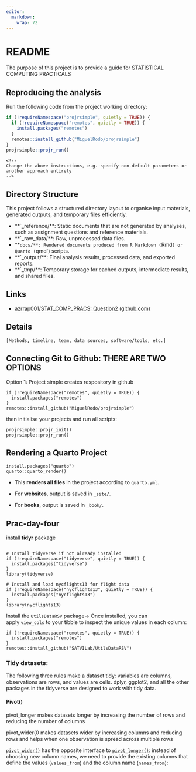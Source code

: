 ```yaml
---
editor: 
  markdown: 
    wrap: 72
---
```


# README

The purpose of this project is to provide a guide for STATISTICAL
COMPUTING PRACTICALS

## Reproducing the analysis

Run the following code from the project working directory:

``` r
if (!requireNamespace("projrsimple", quietly = TRUE)) {
  if (!requireNamespace("remotes", quietly = TRUE)) {
    install.packages("remotes")
  }
  remotes::install_github("MiguelRodo/projrsimple")
}
projrsimple::projr_run()
```

```{=html}
<!--
Change the above instructions, e.g. specify non-default parameters or
another approach entirely
-->
```

## Directory Structure

This project follows a structured directory layout to organise input
materials, generated outputs, and temporary files efficiently.

-   \*\*\`\_reference/\*\*: Static documents that are not generated by
    analyses, such as assignment questions and reference materials.
-   \*\*\`\_raw_data/\*\*: Raw, unprocessed data files.
-   \*\*`docs/**: Rendered documents produced from R Markdown (`Rmd`) or   Quarto (`qmd\`)
    scripts.
-   \*\*\`\_output/\*\*: Final analysis results, processed data, and
    exported reports.
-   \*\*\`\_tmp/\*\*: Temporary storage for cached outputs, intermediate
    results, and shared files.

## Links

-   [azrrap001/STAT_COMP_PRACS: Question2
    (github.com)](https://github.com/azrrap001/STAT_COMP_PRACS/tree/main)

## Details

`[Methods, timeline, team, data sources, software/tools, etc.]`

## Connecting Git to Github: THERE ARE TWO OPTIONS 

Option 1: Project simple creates respository in github

```{r}
if (!requireNamespace("remotes", quietly = TRUE)) {
  install.packages("remotes")
}
remotes::install_github("MiguelRodo/projrsimple")
```

then initialise your projects and run all scripts:

```{r}
projrsimple::projr_init()
projrsimple::projr_run()
```

## Rendering  a Quarto Project 

```{r}
install.packages("quarto")
quarto::quarto_render()

```

-   This **renders all files** in the project according to `quarto.yml`.

-   For **websites**, output is saved in `_site/`.

-   For **books**, output is saved in `_book/`.

## Prac-day-four

install **tidyr** package

```{r}

# Install tidyverse if not already installed
if (!requireNamespace("tidyverse", quietly = TRUE)) {
  install.packages("tidyverse")
}
library(tidyverse)

# Install and load nycflights13 for flight data
if (!requireNamespace("nycflights13", quietly = TRUE)) {
  install.packages("nycflights13")
}
library(nycflights13)
```

Install the `UtilsDataRSV` package-\> Once installed, you can
apply `view_cols` to your tibble to inspect the unique values in each
column:

```{r}
if (!requireNamespace("remotes", quietly = TRUE)) {
  install.packages("remotes")
}
remotes::install_github("SATVILab/UtilsDataRSV")

```

### Tidy datasets: 

The following three rules make a dataset tidy: variables are columns,
observations are rows, and values are cells. dplyr, ggplot2, and all the
other packages in the tidyverse are designed to work with tidy data.

#### Pivot()

pivot_longer makes datasets longer by increasing the number of rows and
reducing the number of columns

pivot_wider(0 makes datasets wider by increasing columns and reducing
rows and helps when one observation is spread across multiple rows

[`pivot_wider()`](https://tidyr.tidyverse.org/reference/pivot_wider.html) has
the opposite interface
to [`pivot_longer()`](https://tidyr.tidyverse.org/reference/pivot_longer.html):
instead of choosing new column names, we need to provide the existing
columns that define the values (`values_from`) and the column name
(`names_from`):
